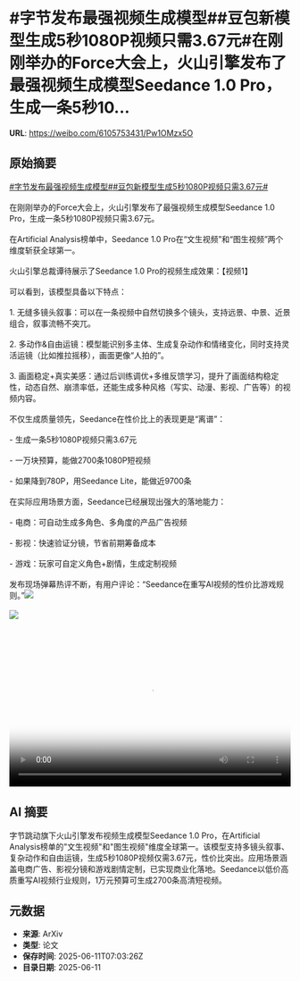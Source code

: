 # #字节发布最强视频生成模型##豆包新模型生成5秒1080P视频只需3.67元#在刚刚举办的Force大会上，火山引擎发布了最强视频生成模型Seedance 1.0 Pro，生成一条5秒10...

**URL**: https://weibo.com/6105753431/Pw1OMzx5O

## 原始摘要

<a href="https://m.weibo.cn/search?containerid=231522type%3D1%26t%3D10%26q%3D%23%E5%AD%97%E8%8A%82%E5%8F%91%E5%B8%83%E6%9C%80%E5%BC%BA%E8%A7%86%E9%A2%91%E7%94%9F%E6%88%90%E6%A8%A1%E5%9E%8B%23&amp;extparam=%23%E5%AD%97%E8%8A%82%E5%8F%91%E5%B8%83%E6%9C%80%E5%BC%BA%E8%A7%86%E9%A2%91%E7%94%9F%E6%88%90%E6%A8%A1%E5%9E%8B%23" data-hide=""><span class="surl-text">#字节发布最强视频生成模型#</span></a><a href="https://m.weibo.cn/search?containerid=231522type%3D1%26t%3D10%26q%3D%23%E8%B1%86%E5%8C%85%E6%96%B0%E6%A8%A1%E5%9E%8B%E7%94%9F%E6%88%905%E7%A7%921080P%E8%A7%86%E9%A2%91%E5%8F%AA%E9%9C%803.67%E5%85%83%23&amp;extparam=%23%E8%B1%86%E5%8C%85%E6%96%B0%E6%A8%A1%E5%9E%8B%E7%94%9F%E6%88%905%E7%A7%921080P%E8%A7%86%E9%A2%91%E5%8F%AA%E9%9C%803.67%E5%85%83%23" data-hide=""><span class="surl-text">#豆包新模型生成5秒1080P视频只需3.67元#</span></a><br><br>在刚刚举办的Force大会上，火山引擎发布了最强视频生成模型Seedance 1.0 Pro，生成一条5秒1080P视频只需3.67元。<br><br>在Artificial Analysis榜单中，Seedance 1.0 Pro在“文生视频”和“图生视频”两个维度斩获全球第一。<br><br>火山引擎总裁谭待展示了Seedance 1.0 Pro的视频生成效果：【视频1】<br><br>可以看到，该模型具备以下特点：<br><br>1. 无缝多镜头叙事：可以在一条视频中自然切换多个镜头，支持远景、中景、近景组合，叙事流畅不突兀。<br>    <br>2. 多动作&amp;自由运镜：模型能识别多主体、生成复杂动作和情绪变化，同时支持灵活运镜（比如推拉摇移），画面更像“人拍的”。<br>    <br>3. 画面稳定+真实美感：通过后训练调优+多维反馈学习，提升了画面结构稳定性，动态自然、崩溃率低，还能生成多种风格（写实、动漫、影视、广告等）的视频内容。<br><br>不仅生成质量领先，Seedance在性价比上的表现更是“离谱”：<br><br>- 生成一条5秒1080P视频只需3.67元<br>    <br>- 一万块预算，能做2700条1080P短视频<br>    <br>- 如果降到780P，用Seedance Lite，能做近9700条<br>    <br>在实际应用场景方面，Seedance已经展现出强大的落地能力：<br><br>- 电商：可自动生成多角色、多角度的产品广告视频<br>    <br>- 影视：快速验证分镜，节省前期筹备成本<br>    <br>- 游戏：玩家可自定义角色+剧情，生成定制视频<br>    <br>发布现场弹幕热评不断，有用户评论：“Seedance在重写AI视频的性价比游戏规则。”<img style="" src="https://tvax2.sinaimg.cn/large/006Fd7o3ly1i2baxn2l0oj30zk0jwq4q.jpg" referrerpolicy="no-referrer"><br><br><img style="" src="https://tvax2.sinaimg.cn/large/006Fd7o3ly1i2baxl68luj30zk0jw75p.jpg" referrerpolicy="no-referrer"><br><br><br clear="both"><div style="clear: both"></div><video controls="controls" poster="https://tvax3.sinaimg.cn/orj480/006Fd7o3ly1i2baxmrsybj30zk0jwdh3.jpg" style="width: 100%"><source src="https://f.video.weibocdn.com/o0/nP4ixNm1lx08oXi0sVhu01041200NB8c0E010.mp4?label=mp4_720p&amp;template=1280x716.25.0&amp;ori=0&amp;ps=1CwnkDw1GXwCQx&amp;Expires=1749628941&amp;ssig=2hhEnC01uk&amp;KID=unistore,video"><source src="https://f.video.weibocdn.com/o0/FnJrrxqTlx08oXhXZ7l601041200s8kA0E010.mp4?label=mp4_hd&amp;template=856x480.25.0&amp;ori=0&amp;ps=1CwnkDw1GXwCQx&amp;Expires=1749628941&amp;ssig=q1MOfHHieB&amp;KID=unistore,video"><source src="https://f.video.weibocdn.com/o0/QkfqA3uElx08oXhY5q7m01041200htVr0E010.mp4?label=mp4_ld&amp;template=640x360.25.0&amp;ori=0&amp;ps=1CwnkDw1GXwCQx&amp;Expires=1749628941&amp;ssig=b7RvOsyl3K&amp;KID=unistore,video"><p>视频无法显示，请前往<a href="https://video.weibo.com/show?fid=1034%3A5176333710589986" target="_blank" rel="noopener noreferrer">微博视频</a>观看。</p></video>

## AI 摘要

字节跳动旗下火山引擎发布视频生成模型Seedance 1.0 Pro，在Artificial Analysis榜单的"文生视频"和"图生视频"维度全球第一。该模型支持多镜头叙事、复杂动作和自由运镜，生成5秒1080P视频仅需3.67元，性价比突出。应用场景涵盖电商广告、影视分镜和游戏剧情定制，已实现商业化落地。Seedance以低价高质重写AI视频行业规则，1万元预算可生成2700条高清短视频。

## 元数据

- **来源**: ArXiv
- **类型**: 论文
- **保存时间**: 2025-06-11T07:03:26Z
- **目录日期**: 2025-06-11
